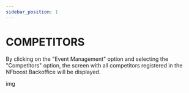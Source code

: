 ```yaml
---
sidebar_position: 1
---
```


# COMPETITORS

By clicking on the "Event Management" option and selecting the "Competitors" option, the screen with all competitors registered in the NFboost Backoffice will be displayed.

img
